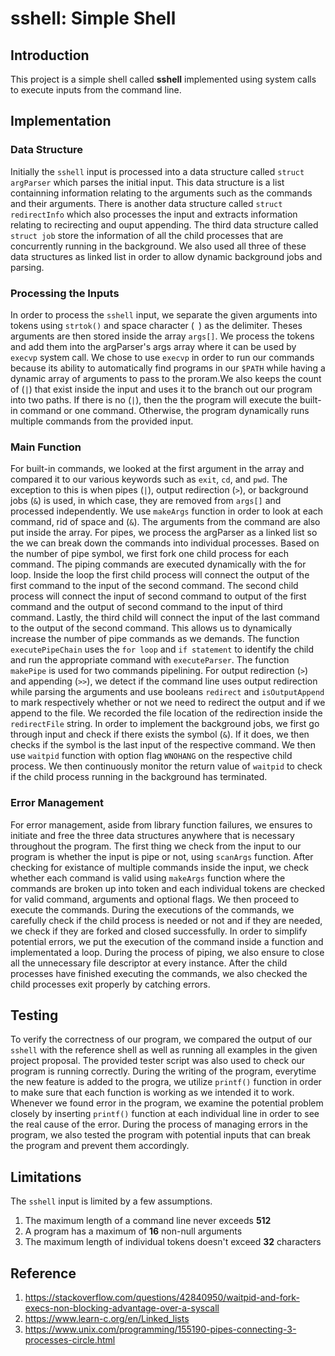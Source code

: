 # sshell: Simple Shell

## Introduction
This project is a simple shell called **sshell** implemented using system calls
to execute inputs from the command line.

## Implementation

### Data Structure
Initially the `sshell` input is processed into a data structure called 
`struct argParser` which parses the initial input. This data structure is a list
containning information relating to the arguments such as the commands and their
arguments. There is another data structure called `struct redirectInfo` which also 
processes the input and extracts information relating to recirecting and ouput
appending. The third data structure called `struct job` store the information
of all the child processes that are concurrently running in the background. We
also used all three of these data structures as linked list in order to allow 
dynamic background jobs and parsing. 

### Processing the Inputs
In order to process the `sshell` input, we separate the given arguments into tokens 
using `strtok()` and space character (` `) as the delimiter. Theses arguments are 
then stored inside the array `args[]`. We process the tokens and add them into
the argParser's args array where it can be used by `execvp` system call. We chose
to use `execvp` in order to run our commands because its ability to automatically
find programs in our `$PATH` while having a dynamic array of arguments to pass to 
the proram.We also keeps the count of (`|`) that exist inside the input and uses
it to the branch out our program into two paths. If there is no (`|`), then the 
the program will execute the built-in command or one command. Otherwise, the 
program dynamically runs multiple commands from the provided input. 

### Main Function
For built-in commands, we looked at the first argument in the array and compared
it to our various keywords such as `exit`, `cd`, and `pwd`.
The exception to this is when pipes (`|`), output
redirection (`>`), or background jobs (`&`) is used, in which case, they are
removed from `args[]` and processed independently.
We use `makeArgs` function in order to look at each command, rid of space and 
(`&`). The arguments from the command are also put inside the array. 
For pipes, we process the argParser as a linked list so the we can break down
the commands into individual processes. Based on the number of pipe symbol, we 
first fork one child process for each command. The piping commands are
executed dynamically with the for loop. Inside the loop the first child process 
will connect the output of the first command to the input of the second command. 
The second child process will connect the input of second command to output of 
the first command and the output of second command to the input of third command. 
Lastly, the third child will connect the input of the last command to the output 
of the second command. This allows us to dynamically increase the number of pipe 
commands as we demands. The function `executePipeChain` uses the `for loop` and 
`if statement` to identify the child and run the appropriate command with 
`executeParser`. The function `makePipe` is used for two commands pipelining. 
For output redirection (`>`) and appending (`>>`), we detect if the command line
uses output redirection while parsing the arguments and use booleans `redirect`
and `isOutputAppend` to mark respectively whether or not we need to redirect the
output and if we append to the file. We recorded the file location of the
redirection inside the `redirectFile` string.
In order to implement the background jobs, we first go through input and check 
if there exists the symbol (`&`). If it does, we then checks if the symbol is 
the last input of the respective command. We then use `waitpid` function with 
option flag `WNOHANG` on the respective child process. We then continuously 
monitor the return value of `waitpid` to check if the child process running in 
the background has terminated.

### Error Management
For error management, aside from library function failures, we ensures to 
initiate and free the three data structures anywhere that is necessary throughout
the program. The first thing we check from the input to our program is whether
the input is pipe or not, using `scanArgs` function. After checking for existance
of multiple commands inside the input, we check whether each command is valid 
using `makeArgs` function where the commands are broken up into token and each 
individual tokens are checked for valid command, arguments and optional flags. 
We then proceed to execute the commands. During the executions of the commands,
we carefully check if the child process is needed or not and if they are needed, 
we check if they are forked and closed successfully. In order to simplify 
potential errors, we put the execution of the command inside a function and 
implementated a loop. During the process of piping, we also ensure to close 
all the unnecessary file descriptor at every instance. After the child processes 
have finished executing the commands, we also checked the child processes exit
properly by catching errors. 

## Testing
To verify the correctness of our program, we compared the output of our
`sshell` with the reference shell as well as running all examples in the given
project proposal. The provided tester script was also used to check our program is
running correctly. During the writing of the program, everytime the new feature is added
to the progra, we utilize `printf()` function in order to make sure that each function is 
working as we intended it to work. Whenever we found error in the program, we examine 
the potential problem closely by inserting `printf()` function at each individual line 
in order to see the real cause of the error. During the process of managing errors
in the program, we also tested the program with potential inputs that can break 
the program and prevent them accordingly. 

## Limitations
The `sshell` input is limited by a few assumptions.
1. The maximum length of a command line never exceeds **512**
2. A program has a maximum of **16** non-null arguments
3. The maximum length of individual tokens doesn't exceed **32** characters

## Reference
1. https://stackoverflow.com/questions/42840950/waitpid-and-fork-execs-non-blocking-advantage-over-a-syscall
2. https://www.learn-c.org/en/Linked_lists
3. https://www.unix.com/programming/155190-pipes-connecting-3-processes-circle.html
